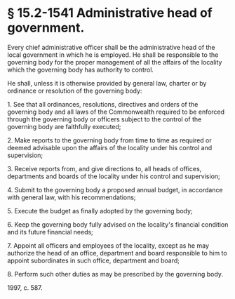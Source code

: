 # § 15.2-1541 Administrative head of government.

<p>Every chief administrative officer shall be the administrative head of the local government in which he is employed. He shall be responsible to the governing body for the proper management of all the affairs of the locality which the governing body has authority to control.</p><p>He shall, unless it is otherwise provided by general law, charter or by ordinance or resolution of the governing body:</p><p>1. See that all ordinances, resolutions, directives and orders of the governing body and all laws of the Commonwealth required to be enforced through the governing body or officers subject to the control of the governing body are faithfully executed;</p><p>2. Make reports to the governing body from time to time as required or deemed advisable upon the affairs of the locality under his control and supervision;</p><p>3. Receive reports from, and give directions to, all heads of offices, departments and boards of the locality under his control and supervision;</p><p>4. Submit to the governing body a proposed annual budget, in accordance with general law, with his recommendations;</p><p>5. Execute the budget as finally adopted by the governing body;</p><p>6. Keep the governing body fully advised on the locality's financial condition and its future financial needs;</p><p>7. Appoint all officers and employees of the locality, except as he may authorize the head of an office, department and board responsible to him to appoint subordinates in such office, department and board;</p><p>8. Perform such other duties as may be prescribed by the governing body.</p><p>1997, c. 587.</p>